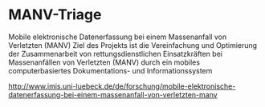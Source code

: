 # MANV-Triage

Mobile elektronische Datenerfassung bei einem Massenanfall von Verletzten (MANV)
Ziel des Projekts ist die Vereinfachung und Optimierung der Zusammenarbeit von rettungsdienstlichen 
Einsatzkräften bei Massenanfällen von Verletzten (MANV) durch ein mobiles computerbasiertes Dokumentations- 
und Informationssystem

http://www.imis.uni-luebeck.de/de/forschung/mobile-elektronische-datenerfassung-bei-einem-massenanfall-von-verletzten-manv
